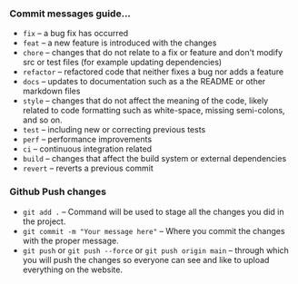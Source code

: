 
### **Commit messages guide...**
- `fix` – a bug fix has occurred
- `feat` – a new feature is introduced with the changes
- `chore` – changes that do not relate to a fix or feature and don't modify src or test files (for example updating dependencies)
- `refactor` – refactored code that neither fixes a bug nor adds a feature
- `docs` – updates to documentation such as a the README or other markdown files
- `style` – changes that do not affect the meaning of the code, likely related to code formatting such as white-space, missing semi-colons, and so on.
- `test` – including new or correcting previous tests
- `perf` – performance improvements
- `ci` – continuous integration related
- `build` – changes that affect the build system or external dependencies
- `revert` – reverts a previous commit

### **Github Push changes**
- `git add .` –  Command will be used to stage all the changes you did in the project.
- `git commit -m "Your message here"` – Where you commit the changes with the proper message.
- `git push` or `git push --force` or `git push origin main` – through which you will push the changes so everyone can see and like to upload everything on the website.